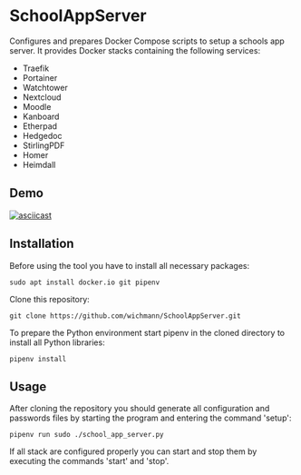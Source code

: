 # SchoolAppServer

Configures and prepares Docker Compose scripts to setup a schools app server.
It provides Docker stacks containing the following services:

* Traefik
* Portainer
* Watchtower
* Nextcloud
* Moodle
* Kanboard
* Etherpad
* Hedgedoc
* StirlingPDF
* Homer
* Heimdall

## Demo

[![asciicast](https://asciinema.org/a/JVsbfUozhtUg2YFezK8FdjOw3.svg)](https://asciinema.org/a/JVsbfUozhtUg2YFezK8FdjOw3)

## Installation

Before using the tool you have to install all necessary packages:

    sudo apt install docker.io git pipenv

Clone this repository:

    git clone https://github.com/wichmann/SchoolAppServer.git

To prepare the Python environment start pipenv in the cloned directory to
install all Python libraries:

    pipenv install

## Usage

After cloning the repository you should generate all configuration and
passwords files by starting the program and entering the command 'setup':

    pipenv run sudo ./school_app_server.py

If all stack are configured properly you can start and stop them by executing
the commands 'start' and 'stop'.
